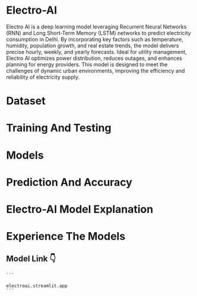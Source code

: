 # Electro-AI
<p>
Electro AI is a deep learning model leveraging Recurrent Neural Networks (RNN) and Long Short-Term Memory (LSTM) networks to predict electricity consumption in Delhi. By incorporating key factors such as temperature, humidity, population growth, and real estate trends, the model delivers precise hourly, weekly, and yearly forecasts. Ideal for utility management, Electro AI optimizes power distribution, reduces outages, and enhances planning for energy providers. This model is designed to meet the challenges of dynamic urban environments, improving the efficiency and reliability of electricity supply.</p>
<h1>Dataset</h1>
<h1>Training And Testing</h1>
<h1>Models</h1>
<h1>Prediction And Accuracy</h1>
<h1>Electro-AI Model Explanation</h1>
<h1>Experience The Models</h1>
    <h2></h2>
    <h2>Model Link 👇</h2>

    ```
    
    electroai.streamlit.app
    ```